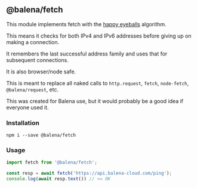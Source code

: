 ## @balena/fetch

This module implements fetch with the [happy eyeballs](https://en.wikipedia.org/wiki/Happy_Eyeballs) algorithm.

This means it checks for both IPv4 and IPv6 addresses before giving up on making a connection.

It remembers the last successful address family and uses that for subsequent connections.

It is also browser/node safe.

This is meant to replace all naked calls to `http.request`, `fetch`, `node-fetch`, `@balena/request`, etc.


This was created for Balena use, but it would probably be a good idea if everyone used it.

### Installation

```
npm i --save @balena/fetch
```

### Usage

```js
import fetch from '@balena/fetch';

const resp = await fetch('https://api.balena-cloud.com/ping');
console.log(await resp.text()) // <= OK
```